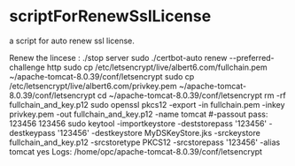 # scriptForRenewSslLicense
a script for auto renew ssl license.


Renew the lincese :
./stop server
sudo ./certbot-auto renew --preferred-challenge http
sudo cp /etc/letsencrypt/live/albert6.com/fullchain.pem ~/apache-tomcat-8.0.39/conf/letsencrypt
sudo cp /etc/letsencrypt/live/albert6.com/privkey.pem  ~/apache-tomcat-8.0.39/conf/letsencrypt
cd ~/apache-tomcat-8.0.39/conf/letsencrypt
rm -rf fullchain_and_key.p12
sudo openssl pkcs12 -export -in fullchain.pem -inkey privkey.pem -out fullchain_and_key.p12 -name tomcat
#-passout pass:
123456
123456
sudo keytool -importkeystore -deststorepass '123456' -destkeypass '123456' -destkeystore MyDSKeyStore.jks -srckeystore fullchain_and_key.p12 -srcstoretype PKCS12 -srcstorepass '123456' -alias tomcat
yes
Logs:
/home/opc/apache-tomcat-8.0.39/conf/letsencrypt
